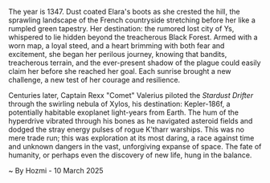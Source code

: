 
The year is 1347.  Dust coated Elara's boots as she crested the hill, the sprawling landscape of the French countryside stretching before her like a rumpled green tapestry.  Her destination:  the rumored lost city of Ys, whispered to lie hidden beyond the treacherous Black Forest.  Armed with a worn map, a loyal steed, and a heart brimming with both fear and excitement, she began her perilous journey, knowing that bandits, treacherous terrain, and the ever-present shadow of the plague could easily claim her before she reached her goal.  Each sunrise brought a new challenge, a new test of her courage and resilience.

Centuries later, Captain Rexx "Comet" Valerius piloted the *Stardust Drifter* through the swirling nebula of Xylos, his destination: Kepler-186f, a potentially habitable exoplanet light-years from Earth.  The hum of the hyperdrive vibrated through his bones as he navigated asteroid fields and dodged the stray energy pulses of rogue K'tharr warships.  This was no mere trade run; this was exploration at its most daring, a race against time and unknown dangers in the vast, unforgiving expanse of space.  The fate of humanity, or perhaps even the discovery of new life, hung in the balance.

~ By Hozmi - 10 March 2025
